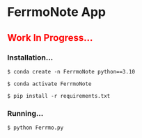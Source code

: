 # FerrmoNote App


## <span style="color: red;"> Work In Progress...</span>


### Installation...
```commandline
$ conda create -n FerrmoNote python==3.10

$ conda activate FerrmoNote

$ pip install -r requirements.txt
```

### Running...
```commandline
$ python Ferrmo.py
```

